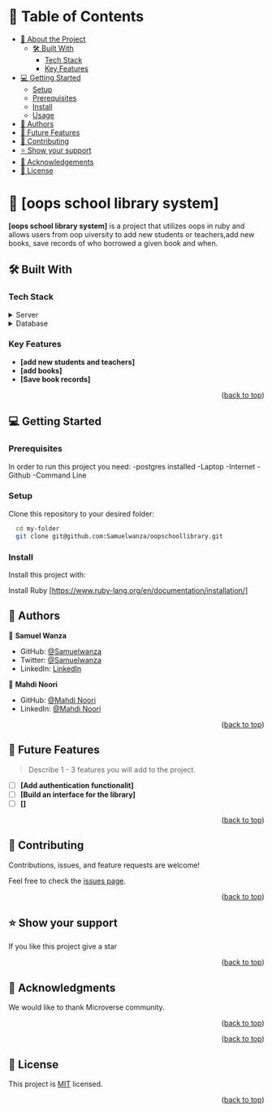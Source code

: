 # 📗 Table of Contents

- [📖 About the Project](#about-project)
  - [🛠 Built With](#built-with)
    - [Tech Stack](#tech-stack)
    - [Key Features](#key-features)
- [💻 Getting Started](#getting-started)
  - [Setup](#setup)
  - [Prerequisites](#prerequisites)
  - [Install](#install)
  - [Usage](#usage)
- [👥 Authors](#authors)
- [🔭 Future Features](#future-features)
- [🤝 Contributing](#contributing)
- [⭐️ Show your support](#support)
- [🙏 Acknowledgements](#acknowledgements)
- [📝 License](#license)

# 📖 [oops school library system] <a name="about-project"></a>

**[oops school library system]** is a project that utilizes oops in ruby and allows users from oop uiversity to add new students or teachers,add new books, save records of who borrowed a given book and when.

## 🛠 Built With <a name="built-with"></a>

### Tech Stack <a name="tech-stack"></a>

<details>
  <summary>Server</summary>
  <ul>
    <li><a href="https://www.ruby-lang.org/en/">Ruby</a></li>
  </ul>
</details>

<details>
<summary>Database</summary>
  <ul>
    <li><a href="https://www.postgresql.org/">PostgreSQL</a></li>
  </ul>
</details>

### Key Features <a name="key-features"></a>

- **[add new students and teachers]**
- **[add books]**
- **[Save book records]**

<p align="right">(<a href="#readme-top">back to top</a>)</p>

## 💻 Getting Started <a name="getting-started"></a>

### Prerequisites

In order to run this project you need:
-postgres installed
-Laptop
-Internet
-Github
-Command Line

### Setup

Clone this repository to your desired folder:

```sh
  cd my-folder
  git clone git@github.com:Samuelwanza/oopschoollibrary.git
```

### Install

Install this project with:

Install Ruby [https://www.ruby-lang.org/en/documentation/installation/]

## 👥 Authors <a name="authors"></a>

👤 **Samuel Wanza**

- GitHub: [@Samuelwanza](https://github.com/Samuelwanza)
- Twitter: [@Samuelwanza](https://twitter.com/samuelmunguti9)
- LinkedIn: [LinkedIn](https://www.linkedin.com/in/samuel-munguti-8a257a1bb/)

👤 **Mahdi Noori**

- GitHub: [@Mahdi Noori](https://github.com/mahdinoori2000)
- LinkedIn: [@Mahdi Noori](https://www.linkedin.com/in/mahdi-noori-hc201/)

<p align="right">(<a href="#readme-top">back to top</a>)</p>

## 🔭 Future Features <a name="future-features"></a>

> Describe 1 - 3 features you will add to the project.

- [ ] **[Add authentication functionalit]**
- [ ] **[Build an interface for the library]**
- [ ] **[]**

<p align="right">(<a href="#readme-top">back to top</a>)</p>

## 🤝 Contributing <a name="contributing"></a>

Contributions, issues, and feature requests are welcome!

Feel free to check the [issues page](../../issues/).

<p align="right">(<a href="#readme-top">back to top</a>)</p>

## ⭐️ Show your support <a name="support"></a>

If you like this project give a star

<p align="right">(<a href="#readme-top">back to top</a>)</p>

## 🙏 Acknowledgments <a name="acknowledgements"></a>

We would like to thank Microverse community.

<p align="right">(<a href="#readme-top">back to top</a>)</p>

<p align="right">(<a href="#readme-top">back to top</a>)</p>

## 📝 License <a name="license"></a>

This project is [MIT](./LICENSE) licensed.

<p align="right">(<a href="#readme-top">back to top</a>)</p>
